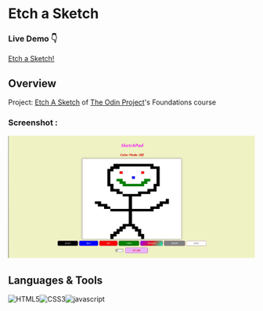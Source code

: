 # Etch a Sketch

### Live Demo :point_down:

<a href="https://mahdishf.github.io/Etch-a-Sketch">Etch a Sketch!</a>

## Overview

Project: <a href="https://www.theodinproject.com/lessons/foundations-etch-a-sketch">Etch A Sketch</a> of <a href="https://www.theodinproject.com/paths">The Odin Project</a>'s Foundations course

### Screenshot :

<img alt="etch-a-sketch" src="/images/screenshot.jpg">

## Languages & Tools

<img width="100" alt="HTML5" src="https://cdn.jsdelivr.net/gh/devicons/devicon/icons/html5/html5-plain-wordmark.svg" /><img width="100" alt="CSS3" src="https://cdn.jsdelivr.net/gh/devicons/devicon/icons/css3/css3-plain-wordmark.svg" /><img width="100" alt="javascript" src="https://cdn.jsdelivr.net/gh/devicons/devicon/icons/javascript/javascript-original.svg" />
